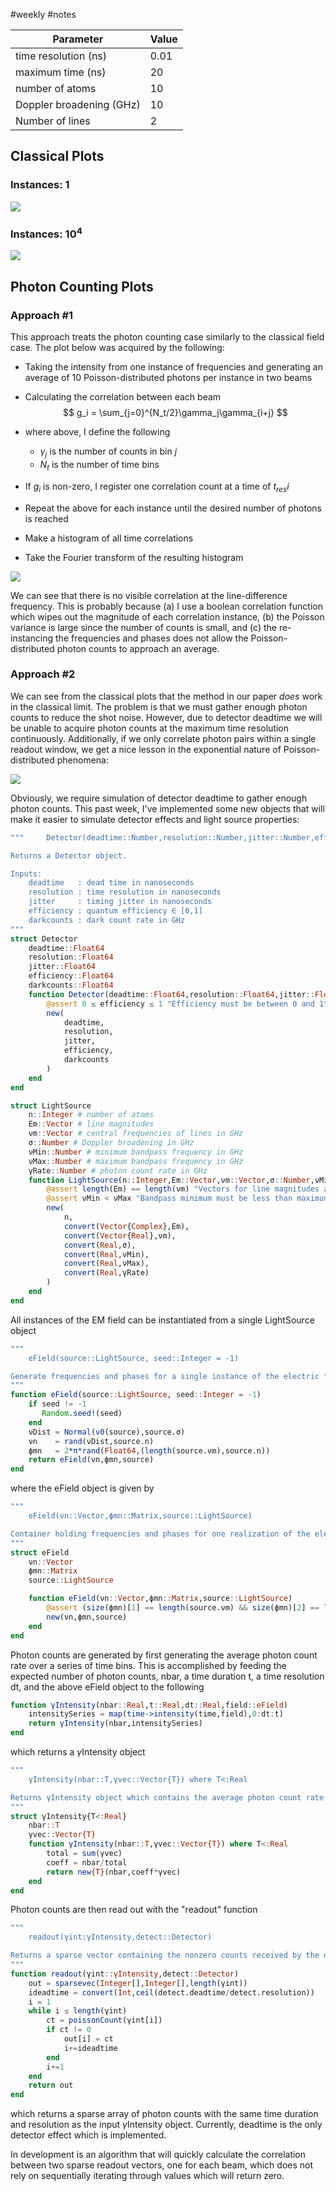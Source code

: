#weekly #notes

| Parameter                | Value |
| ------------------------ | ----- |
| time resolution (ns)     | 0.01  |
| maximum time (ns)        | 20    |
| number of atoms          | 10    |
| Doppler broadening (GHz) | 10    |
| Number of lines          | 2     |                    |       |

## Classical Plots
### Instances: 1
![](../plots/archived/202105013_tres=0.01_tmax=10.0_len-%CE%BDM=2_ntot=100000_nbar=10_bigN=10_reset=1.0_temp=5000_len-mag=2_seed=-1_classical-single.svg)

### Instances: $10^4$


![](../plots/archived/202105013_tres=0.01_tmax=10.0_len-%CE%BDM=2_ntot=100000_nbar=10_bigN=10_reset=1.0_temp=5000_len-mag=2_seed=-1_classical-sum.svg)


## Photon Counting Plots

### Approach \#1
This approach treats the photon counting case similarly to the classical field case. The plot below was acquired by the following:
- Taking the intensity from one instance of frequencies and generating an average of 10 Poisson-distributed photons per instance in two beams
- Calculating the correlation between each beam 
$$
g_i = \sum_{j=0}^{N_t/2}\gamma_j\gamma_{i+j}	
$$

- where above, I define the following
	- $\gamma_j$ is the number of counts in bin $j$
	- $N_t$ is the number of time bins
- If $g_i$ is non-zero, I register one correlation count at a time of $t_{res}i$
- Repeat the above for each instance until the desired number of photons is reached
- Make a histogram of all time correlations
- Take the Fourier transform of the resulting histogram

![](../plots/archived/202105013_tres=0.01_tmax=10.0_len-νM=2_ntot=100000_nbar=10_bigN=10_reset=1.0_temp=5000_len-mag=2_seed=-1_photon-correlation.svg)

We can see that there is no visible correlation at the line-difference frequency. This is probably because (a) I use a boolean correlation function which wipes out the magnitude of each correlation instance, (b) the Poisson variance is large since the number of counts is small, and (c) the re-instancing the frequencies and phases does not allow the Poisson-distributed photon counts to approach an average.

### Approach \#2

We can see from the classical plots that the method in our paper *does* work in the classical limit. The problem is that we must gather enough photon counts to reduce the shot noise. However, due to detector deadtime we will be unable to acquire photon counts at the maximum time resolution continuously. Additionally, if we only correlate photon pairs within a single readout window, we get a nice lesson in the exponential nature of Poisson-distributed phenomena:

![](../plots/archived/202105013_tres=0.01_tmax=10.0_len-νM=2_ntot=100000_nbar=10_bigN=10_reset=1.0_temp=5000_len-mag=2_seed=-1_coincident-counts-vs-time.svg)

Obviously, we require simulation of detector deadtime to gather enough photon counts. This past week, I've implemented some new objects that will make it easier to simulate detector effects and light source properties:

```julia
"""  	Detector(deadtime::Number,resolution::Number,jitter::Number,efficiency::Number,darkcounts::Number)

Returns a Detector object.

Inputs:
    deadtime   : dead time in nanoseconds
    resolution : time resolution in nanoseconds
    jitter     : timing jitter in nanoseconds
    efficiency : quantum efficiency ∈ [0,1]
    darkcounts : dark count rate in GHz
"""
struct Detector
    deadtime::Float64
    resolution::Float64
    jitter::Float64
    efficiency::Float64
    darkcounts::Float64
    function Detector(deadtime::Float64,resolution::Float64,jitter::Float64,efficiency::Float64,darkcounts::Float64)
        @assert 0 ≤ efficiency ≤ 1 "Efficiency must be between 0 and 1"
        new(
            deadtime,
            resolution,
            jitter,
            efficiency,
            darkcounts
        )
    end
end
```


```julia
struct LightSource
    n::Integer # number of atoms
    Em::Vector # line magnitudes
    νm::Vector # central frequencies of lines in GHz
    σ::Number # Doppler broadening in GHz
    νMin::Number # minimum bandpass frequency in GHz
    νMax::Number # maximum bandpass frequency in GHz
    γRate::Number # photon count rate in GHz
    function LightSource(n::Integer,Em::Vector,νm::Vector,σ::Number,νMin::Number,νMax::Number,γRate::Number)
        @assert length(Em) == length(νm) "Vectors for line magnitudes and frequencies must have the same length"
        @assert νMin < νMax "Bandpass minimum must be less than maximum"
        new(
            n,
            convert(Vector{Complex},Em),
            convert(Vector{Real},νm),
            convert(Real,σ),
            convert(Real,νMin),
            convert(Real,νMax),
            convert(Real,γRate)
        )
    end
end
```

All instances of the EM field can be instantiated from a single LightSource object

```Julia
"""
    eField(source::LightSource, seed::Integer = -1)

Generate frequencies and phases for a single instance of the electric field.
"""
function eField(source::LightSource, seed::Integer = -1)
    if seed != -1
       Random.seed!(seed) 
    end
    νDist = Normal(ν0(source),source.σ)
    νn    = rand(νDist,source.n)
    ϕmn   = 2*π*rand(Float64,(length(source.νm),source.n))
    return eField(νn,ϕmn,source)
end
```

where the eField object is given by

```julia
"""
    eField(νn::Vector,ϕmn::Matrix,source::LightSource)

Container holding frequencies and phases for one realization of the electric field.
"""
struct eField
    νn::Vector
    ϕmn::Matrix
    source::LightSource

    function eField(νn::Vector,ϕmn::Matrix,source::LightSource)
        @assert (size(ϕmn)[1] == length(source.νm) && size(ϕmn)[2] == length(νn)) "Phase array must have shape (m,n)"
        new(νn,ϕmn,source)
    end
end
```

Photon counts are generated by first generating the average photon count rate over a series of time bins. This is accomplished by feeding the expected number of photon counts, nbar, a time duration t, a time resolution dt, and the above eField object to the following

```julia
function γIntensity(nbar::Real,t::Real,dt::Real,field::eField)
    intensitySeries = map(time->intensity(time,field),0:dt:t)
    return γIntensity(nbar,intensitySeries)
end
```

which returns a $\gamma$Intensity object

```julia
"""
    γIntensity(nbar::T,γvec::Vector{T}) where T<:Real

Returns γIntensity object which contains the average photon count rate and the renormalized intensity time series
"""
struct γIntensity{T<:Real}
    nbar::T
    γvec::Vector{T}
    function γIntensity(nbar::T,γvec::Vector{T}) where T<:Real
        total = sum(γvec)
        coeff = nbar/total
        return new{T}(nbar,coeff*γvec)
    end
end
```

Photon counts are then read out with the "readout" function

```julia
"""
    readout(γint:γIntensity,detect::Detector)

Returns a sparse vector containing the nonzero counts received by the detector for the given photon intensity time-series
"""
function readout(γint::γIntensity,detect::Detector)
    out = sparsevec(Integer[],Integer[],length(γint))
    ideadtime = convert(Int,ceil(detect.deadtime/detect.resolution))
    i = 1
    while i ≤ length(γint)
        ct = poissonCount(γint[i])
        if ct != 0
            out[i] = ct
            i+=ideadtime
        end
        i+=1
    end
    return out
end
```

which returns a sparse array of photon counts with the same time duration and resolution as the input $\gamma$Intensity object. Currently, deadtime is the only detector effect which is implemented. 

In development is an algorithm that will quickly calculate the correlation between two sparse readout vectors, one for each beam, which does not rely on sequentially iterating through values which will return zero.